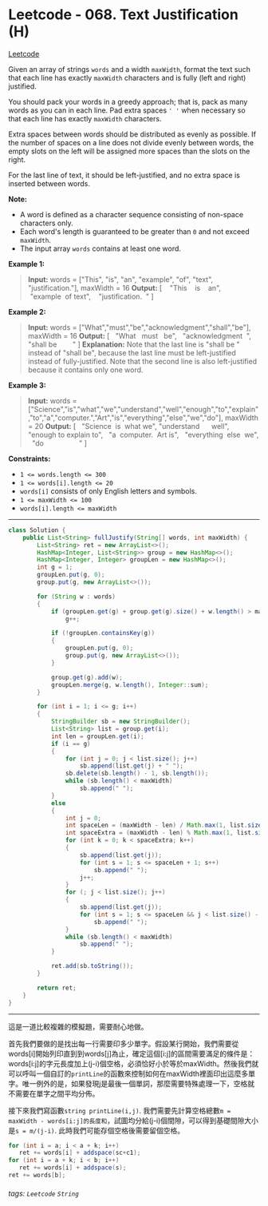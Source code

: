 # Leetcode - 068. Text Justification (H)

[Leetcode](https://leetcode.com/problems/text-justification/)

Given an array of strings `words` and a width `maxWidth`, format the text such that each line has exactly `maxWidth` characters and is fully (left and right) justified.

You should pack your words in a greedy approach; that is, pack as many words as you can in each line. Pad extra spaces `' '` when necessary so that each line has exactly `maxWidth` characters.

Extra spaces between words should be distributed as evenly as possible. If the number of spaces on a line does not divide evenly between words, the empty slots on the left will be assigned more spaces than the slots on the right.

For the last line of text, it should be left-justified, and no extra space is inserted between words.

**Note:**

-   A word is defined as a character sequence consisting of non-space characters only.
-   Each word's length is guaranteed to be greater than `0` and not exceed `maxWidth`.
-   The input array `words` contains at least one word.

**Example 1:**

> **Input:** words = ["This", "is", "an", "example", "of", "text", "justification."], maxWidth = 16
> **Output:**
> [
>    "This    is    an",
>    "example  of text",
>    "justification.  "
> ]

**Example 2:**

> **Input:** words = ["What","must","be","acknowledgment","shall","be"], maxWidth = 16
> **Output:**
> [
>   "What   must   be",
>   "acknowledgment  ",
>   "shall be        "
> ]
> **Explanation:** Note that the last line is "shall be    " instead of "shall     be", because the last line must be left-justified instead of fully-justified.
> Note that the second line is also left-justified because it contains only one word.

**Example 3:**

> **Input:** words = ["Science","is","what","we","understand","well","enough","to","explain","to","a","computer.","Art","is","everything","else","we","do"], maxWidth = 20
> **Output:**
> [
>   "Science  is  what we",
>   "understand      well",
>   "enough to explain to",
>   "a  computer.  Art is",
>   "everything  else  we",
>   "do                  "
> ]

**Constraints:**

-   `1 <= words.length <= 300`
-   `1 <= words[i].length <= 20`
-   `words[i]` consists of only English letters and symbols.
-   `1 <= maxWidth <= 100`
-   `words[i].length <= maxWidth`

---
```java
class Solution {
    public List<String> fullJustify(String[] words, int maxWidth) {
        List<String> ret = new ArrayList<>();
        HashMap<Integer, List<String>> group = new HashMap<>();
        HashMap<Integer, Integer> groupLen = new HashMap<>();
        int g = 1;
        groupLen.put(g, 0);
        group.put(g, new ArrayList<>());

        for (String w : words)
        {
            if (groupLen.get(g) + group.get(g).size() + w.length() > maxWidth)
                g++;

            if (!groupLen.containsKey(g))
            {
                groupLen.put(g, 0);
                group.put(g, new ArrayList<>());
            }

            group.get(g).add(w);
            groupLen.merge(g, w.length(), Integer::sum);
        }

        for (int i = 1; i <= g; i++)
        {
            StringBuilder sb = new StringBuilder();
            List<String> list = group.get(i);
            int len = groupLen.get(i);
            if (i == g)
            {
                for (int j = 0; j < list.size(); j++)
                    sb.append(list.get(j) + " ");
                sb.delete(sb.length() - 1, sb.length());
                while (sb.length() < maxWidth)
                    sb.append(" ");
            }
            else
            {
                int j = 0;
                int spaceLen = (maxWidth - len) / Math.max(1, list.size() - 1);
                int spaceExtra = (maxWidth - len) % Math.max(1, list.size() - 1);
                for (int k = 0; k < spaceExtra; k++)
                {
                    sb.append(list.get(j));
                    for (int s = 1; s <= spaceLen + 1; s++)
                        sb.append(" ");
                    j++;
                }
                for (; j < list.size(); j++)
                {
                    sb.append(list.get(j));
                    for (int s = 1; s <= spaceLen && j < list.size() - 1; s++)
                        sb.append(" ");
                }
                while (sb.length() < maxWidth)
                    sb.append(" ");
            }

            ret.add(sb.toString());
        }

        return ret;
    }
}
```
---

這是一道比較複雜的模擬題，需要耐心地做。

首先我們要做的是找出每一行需要印多少單字。假設某行開始，我們需要從words[i]開始列印直到到words[j]為止，確定這個[i:j]的區間需要滿足的條件是：words[i:j]的字元長度加上(j-i)個空格，必須恰好小於等於maxWidth。然後我們就可以呼叫一個自訂的`printLine`的函數來控制如何在maxWidth裡面印出這麼多單字。唯一例外的是，如果發現j是最後一個單詞，那麼需要特殊處理一下，空格就不需要在單字之間平均分佈。

接下來我們寫函數`string printLine(i,j)`. 我們需要先計算空格總數`m = maxWidth - words[i:j]的長度和`，試圖均分給(j-i)個間隙，可以得到基礎間隙大小是`s = m/(j-i)`. 此時我們可能存個空格後需要留個空格。

```java
for (int i = a; i < a + k; i++)
   ret += words[i] + addspace(sc+c1);
for (int i = a + k; i < b; i++)
   ret += words[i] + addspace(s);
ret += words[b];
```


###### tags: `Leetcode` `String`